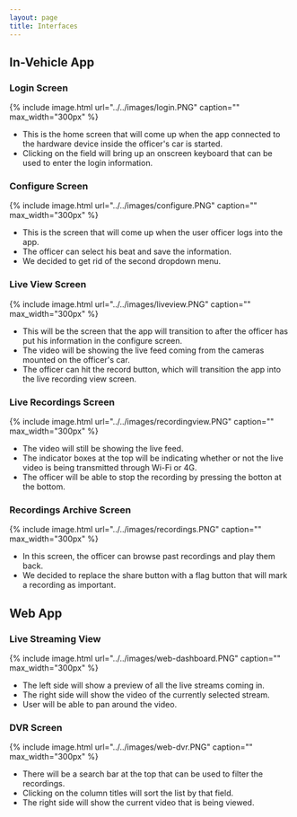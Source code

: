 ```yaml
---
layout: page
title: Interfaces
---
```

## In-Vehicle App

### Login Screen
{% include image.html url="../../images/login.PNG" caption="" max_width="300px" %}

- This is the home screen that will come up when the app connected to the hardware device inside the officer's car is started.
- Clicking on the field will bring up an onscreen keyboard that can be used to enter the login information.

### Configure Screen
{% include image.html url="../../images/configure.PNG" caption="" max_width="300px" %}

- This is the screen that will come up when the user officer logs into the app.
- The officer can select his beat and save the information.
- We decided to get rid of the second dropdown menu.

### Live View Screen
{% include image.html url="../../images/liveview.PNG" caption="" max_width="300px" %}

- This will be the screen that the app will transition to after the officer has put his information in the configure screen. 
- The video will be showing the live feed coming from the cameras mounted on the officer's car.
- The officer can hit the record button, which will transition the app into the live recording view screen.

### Live Recordings Screen
{% include image.html url="../../images/recordingview.PNG" caption="" max_width="300px" %}

- The video will still be showing the live feed.
- The indicator boxes at the top will be indicating whether or not the live video is being transmitted through Wi-Fi or 4G. 
- The officer will be able to stop the recording by pressing the botton at the bottom.

### Recordings Archive Screen
{% include image.html url="../../images/recordings.PNG" caption="" max_width="300px" %}

- In this screen, the officer can browse past recordings and play them back. 
- We decided to replace the share button with a flag button that will mark a recording as important.

## Web App

### Live Streaming View
{% include image.html url="../../images/web-dashboard.PNG" caption="" max_width="300px" %}

- The left side will show a preview of all the live streams coming in. 
- The right side will show the video of the currently selected stream.
- User will be able to pan around the video.

### DVR Screen
{% include image.html url="../../images/web-dvr.PNG" caption="" max_width="300px" %}

- There will be a search bar at the top that can be used to filter the recordings.
- Clicking on the column titles will sort the list by that field. 
- The right side will show the current video that is being viewed.
